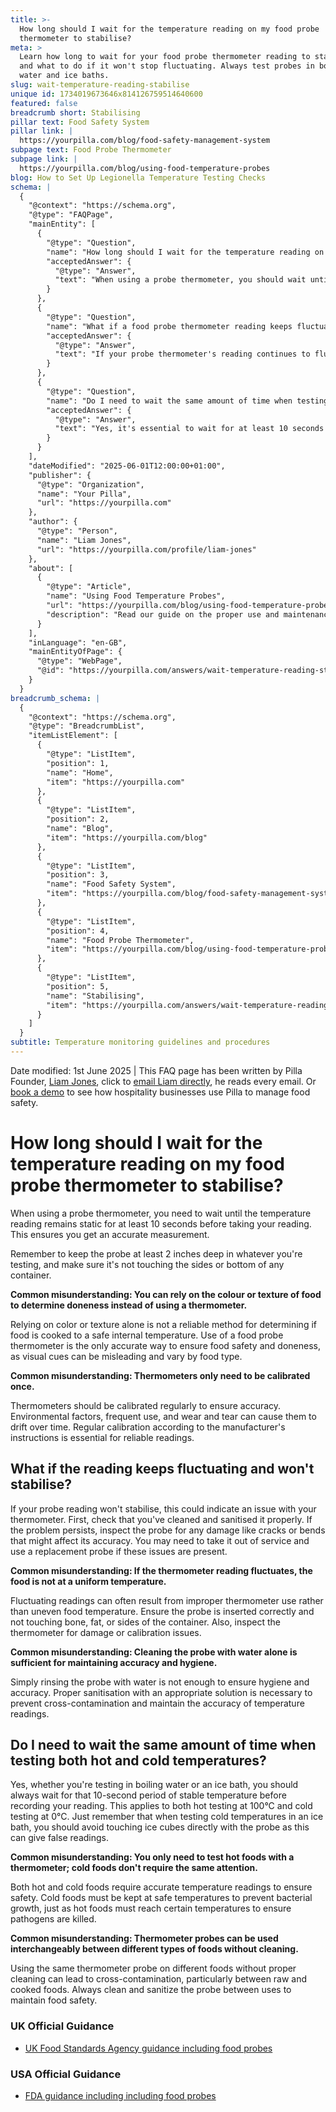 ```yaml
---
title: >-
  How long should I wait for the temperature reading on my food probe
  thermometer to stabilise?
meta: >
  Learn how long to wait for your food probe thermometer reading to stabilise
  and what to do if it won't stop fluctuating. Always test probes in boiling
  water and ice baths.
slug: wait-temperature-reading-stabilise
unique id: 1734019673646x814126759514640600
featured: false
breadcrumb short: Stabilising
pillar text: Food Safety System
pillar link: |
  https://yourpilla.com/blog/food-safety-management-system
subpage text: Food Probe Thermometer
subpage link: |
  https://yourpilla.com/blog/using-food-temperature-probes
blog: How to Set Up Legionella Temperature Testing Checks
schema: |
  {
    "@context": "https://schema.org",
    "@type": "FAQPage",
    "mainEntity": [
      {
        "@type": "Question",
        "name": "How long should I wait for the temperature reading on my food probe thermometer to stabilise?",
        "acceptedAnswer": {
          "@type": "Answer",
          "text": "When using a probe thermometer, you should wait until the temperature reading stabilises for at least 10 seconds before taking your final reading. This delay ensures an accurate measurement. Also, ensure the probe is inserted at least 2 inches deep into the substance being measured and not touching the container's sides or bottom."
        }
      },
      {
        "@type": "Question",
        "name": "What if a food probe thermometer reading keeps fluctuating and won't stabilise?",
        "acceptedAnswer": {
          "@type": "Answer",
          "text": "If your probe thermometer's reading continues to fluctuate and does not stabilise, this may point to a problem with the thermometer itself. Ensure the probe is clean and sanitised and inspect for any physical damage, such as cracks or bends. If these checks do not resolve the issue, it may be necessary to replace the probe."
        }
      },
      {
        "@type": "Question",
        "name": "Do I need to wait the same amount of time when testing both hot and cold temperatures for food probe thermometer?",
        "acceptedAnswer": {
          "@type": "Answer",
          "text": "Yes, it's essential to wait for at least 10 seconds until the temperature stabilises before recording a reading, whether you are testing hot or cold temperatures. This standard applies to ensure accurate and safe temperature readings, which are critical in preventing foodborne illness."
        }
      }
    ],
    "dateModified": "2025-06-01T12:00:00+01:00",
    "publisher": {
      "@type": "Organization",
      "name": "Your Pilla",
      "url": "https://yourpilla.com"
    },
    "author": {
      "@type": "Person",
      "name": "Liam Jones",
      "url": "https://yourpilla.com/profile/liam-jones"
    },
    "about": [
      {
        "@type": "Article",
        "name": "Using Food Temperature Probes",
        "url": "https://yourpilla.com/blog/using-food-temperature-probes",
        "description": "Read our guide on the proper use and maintenance of food probe thermometers to ensure food safety."
      }
    ],
    "inLanguage": "en-GB",
    "mainEntityOfPage": {
      "@type": "WebPage",
      "@id": "https://yourpilla.com/answers/wait-temperature-reading-stabilise"
    }
  }
breadcrumb_schema: |
  {
    "@context": "https://schema.org",
    "@type": "BreadcrumbList",
    "itemListElement": [
      {
        "@type": "ListItem",
        "position": 1,
        "name": "Home",
        "item": "https://yourpilla.com"
      },
      {
        "@type": "ListItem",
        "position": 2,
        "name": "Blog",
        "item": "https://yourpilla.com/blog"
      },
      {
        "@type": "ListItem",
        "position": 3,
        "name": "Food Safety System",
        "item": "https://yourpilla.com/blog/food-safety-management-system"
      },
      {
        "@type": "ListItem",
        "position": 4,
        "name": "Food Probe Thermometer",
        "item": "https://yourpilla.com/blog/using-food-temperature-probes"
      },
      {
        "@type": "ListItem",
        "position": 5,
        "name": "Stabilising",
        "item": "https://yourpilla.com/answers/wait-temperature-reading-stabilise"
      }
    ]
  }
subtitle: Temperature monitoring guidelines and procedures
---
```


Date modified: 1st June 2025 | This FAQ page has been written by Pilla Founder, [Liam Jones](https://yourpilla.com/profile/liam-jones), click to [email Liam directly](https://mailto:liam@yourpilla.com/), he reads every email. Or [book a demo](https://calendly.com/pilla/demo) to see how hospitality businesses use Pilla to manage food safety.

# How long should I wait for the temperature reading on my food probe thermometer to stabilise?

When using a probe thermometer, you need to wait until the temperature reading remains static for at least 10 seconds before taking your reading. This ensures you get an accurate measurement.

Remember to keep the probe at least 2 inches deep in whatever you're testing, and make sure it's not touching the sides or bottom of any container.

**Common misunderstanding: You can rely on the colour or texture of food to determine doneness instead of using a thermometer.**

Relying on color or texture alone is not a reliable method for determining if food is cooked to a safe internal temperature. Use of a food probe thermometer is the only accurate way to ensure food safety and doneness, as visual cues can be misleading and vary by food type.

**Common misunderstanding: Thermometers only need to be calibrated once.**

Thermometers should be calibrated regularly to ensure accuracy. Environmental factors, frequent use, and wear and tear can cause them to drift over time. Regular calibration according to the manufacturer's instructions is essential for reliable readings.

## What if the reading keeps fluctuating and won't stabilise?

If your probe reading won't stabilise, this could indicate an issue with your thermometer. First, check that you've cleaned and sanitised it properly. If the problem persists, inspect the probe for any damage like cracks or bends that might affect its accuracy. You may need to take it out of service and use a replacement probe if these issues are present.

**Common misunderstanding: If the thermometer reading fluctuates, the food is not at a uniform temperature.**

Fluctuating readings can often result from improper thermometer use rather than uneven food temperature. Ensure the probe is inserted correctly and not touching bone, fat, or sides of the container. Also, inspect the thermometer for damage or calibration issues.

**Common misunderstanding: Cleaning the probe with water alone is sufficient for maintaining accuracy and hygiene.**

Simply rinsing the probe with water is not enough to ensure hygiene and accuracy. Proper sanitisation with an appropriate solution is necessary to prevent cross-contamination and maintain the accuracy of temperature readings.

## Do I need to wait the same amount of time when testing both hot and cold temperatures?

Yes, whether you're testing in boiling water or an ice bath, you should always wait for that 10-second period of stable temperature before recording your reading. This applies to both hot testing at 100°C and cold testing at 0°C. Just remember that when testing cold temperatures in an ice bath, you should avoid touching ice cubes directly with the probe as this can give false readings.

**Common misunderstanding: You only need to test hot foods with a thermometer; cold foods don't require the same attention.**

Both hot and cold foods require accurate temperature readings to ensure safety. Cold foods must be kept at safe temperatures to prevent bacterial growth, just as hot foods must reach certain temperatures to ensure pathogens are killed.

**Common misunderstanding: Thermometer probes can be used interchangeably between different types of foods without cleaning.**

Using the same thermometer probe on different foods without proper cleaning can lead to cross-contamination, particularly between raw and cooked foods. Always clean and sanitize the probe between uses to maintain food safety.

### UK Official Guidance

-   [UK Food Standards Agency guidance including food probes](https://www.food.gov.uk/safety-hygiene/cooking-your-food)

### USA Official Guidance

-   [FDA guidance including including food probes](https://www.fda.gov/food/buy-store-serve-safe-food/refrigerator-thermometers-cold-facts-about-food-safety?utm_source=chatgpt.com)
